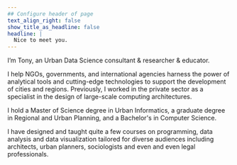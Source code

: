 ```yaml
---
## Configure header of page
text_align_right: false
show_title_as_headline: false
headline: |
  Nice to meet you.
---
```


<!-- this is a subheadline -->
I’m Tony, an Urban Data Science consultant & researcher & educator. 

I help NGOs, governments, and international agencies harness the power of analytical tools and cutting-edge technologies to support the development of cities and regions. Previously, I worked in the private sector as a specialist in the design of large-scale computing architectures.

I hold a Master of Science degree in Urban Informatics, a graduate degree in Regional and Urban Planning, and a Bachelor's in Computer Science.

I have designed and taught quite a few courses on programming, data analysis and data visualization tailored for diverse audiences including architects, urban planners, sociologists and even  and even legal professionals.



